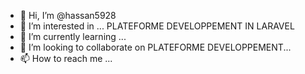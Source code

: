 - 👋 Hi, I’m @hassan5928
- 👀 I’m interested in ... PLATEFORME DEVELOPPEMENT IN LARAVEL
- 🌱 I’m currently learning ...
- 💞️ I’m looking to collaborate on PLATEFORME DEVELOPPEMENT...
- 📫 How to reach me ...

<!---
hassan5928/hassan5928 is a ✨ special ✨ repository because its `README.md` (this file) appears on your GitHub profile.
You can click the Preview link to take a look at your changes.
--->
